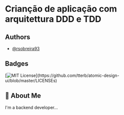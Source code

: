 
# Crianção de aplicação com arquitettura DDD e TDD

## Authors

- [@rsobreira93](https://github.com/rsobreira93)


## Badges
[![MIT License](https://img.shields.io/apm/l/atomic-design-ui.svg?)](https://github.com/tterb/atomic-design-ui/blob/master/LICENSEs)

## 🚀 About Me
I'm a backend developer...



    